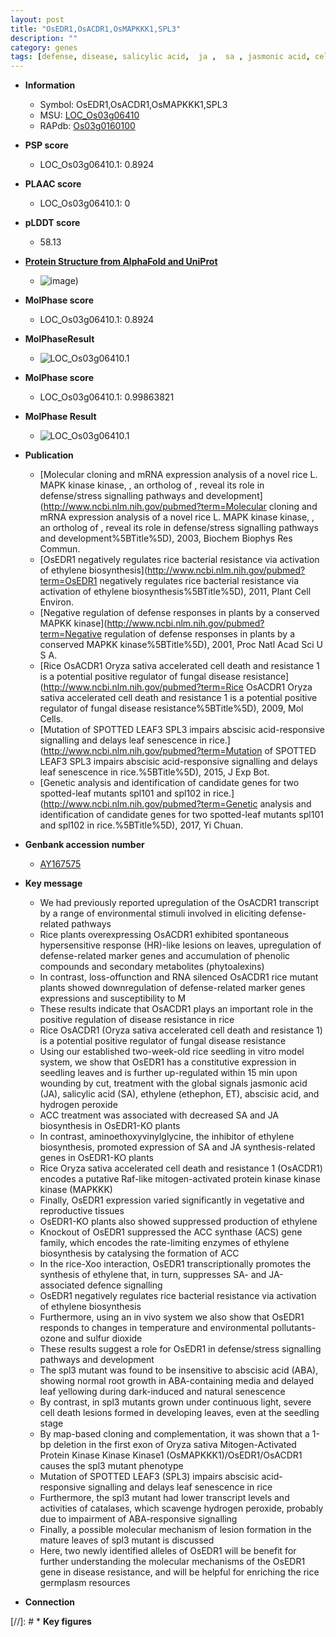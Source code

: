 ```yaml
---
layout: post
title: "OsEDR1,OsACDR1,OsMAPKKK1,SPL3"
description: ""
category: genes
tags: [defense, disease, salicylic acid,  ja ,  sa , jasmonic acid, cell death, reproductive, ethylene, disease resistance, temperature, seedling, jasmonic, vegetative, leaf, root, growth, map-based cloning, senescence, abscisic acid, Kinase, leaf senescence, ABA, lesion]
---
```


* **Information**  
    + Symbol: OsEDR1,OsACDR1,OsMAPKKK1,SPL3  
    + MSU: [LOC_Os03g06410](http://rice.plantbiology.msu.edu/cgi-bin/ORF_infopage.cgi?orf=LOC_Os03g06410)  
    + RAPdb: [Os03g0160100](http://rapdb.dna.affrc.go.jp/viewer/gbrowse_details/irgsp1?name=Os03g0160100)  

* **PSP score**  
    + LOC_Os03g06410.1: 0.8924 

* **PLAAC score**  
    + LOC_Os03g06410.1: 0 

* **pLDDT score**
    + 58.13

* **[Protein Structure from AlphaFold and UniProt](https://www.uniprot.org/uniprotkb/Q10RG4/entry#structure)**
    + ![image](https://ricepsp.github.io/images/Q1/AF-Q10RG4-F1.png))

* **MolPhase score**
    + LOC_Os03g06410.1: 0.8924

* **MolPhaseResult**
    + ![LOC_Os03g06410.1](https://ricepsp.github.io/pictures/LOC_Os03g/LOC_Os03g06410.1.png)

* **MolPhase score**
    + LOC_Os03g06410.1: 0.99863821

* **MolPhase Result**
    + ![LOC_Os03g06410.1](https://304243504.github.io/Pictures/LOC_Os03g/LOC_Os03g06410.1.png)

* **Publication**  
    + [Molecular cloning and mRNA expression analysis of a novel rice  L. MAPK kinase kinase, , an ortholog of , reveal its role in defense/stress signalling pathways and development](http://www.ncbi.nlm.nih.gov/pubmed?term=Molecular cloning and mRNA expression analysis of a novel rice  L. MAPK kinase kinase, , an ortholog of , reveal its role in defense/stress signalling pathways and development%5BTitle%5D), 2003, Biochem Biophys Res Commun.
    + [OsEDR1 negatively regulates rice bacterial resistance via activation of ethylene biosynthesis](http://www.ncbi.nlm.nih.gov/pubmed?term=OsEDR1 negatively regulates rice bacterial resistance via activation of ethylene biosynthesis%5BTitle%5D), 2011, Plant Cell Environ.
    + [Negative regulation of defense responses in plants by a conserved MAPKK kinase](http://www.ncbi.nlm.nih.gov/pubmed?term=Negative regulation of defense responses in plants by a conserved MAPKK kinase%5BTitle%5D), 2001, Proc Natl Acad Sci U S A.
    + [Rice OsACDR1 Oryza sativa accelerated cell death and resistance 1 is a potential positive regulator of fungal disease resistance](http://www.ncbi.nlm.nih.gov/pubmed?term=Rice OsACDR1 Oryza sativa accelerated cell death and resistance 1 is a potential positive regulator of fungal disease resistance%5BTitle%5D), 2009, Mol Cells.
    + [Mutation of SPOTTED LEAF3 SPL3 impairs abscisic acid-responsive signalling and delays leaf senescence in rice.](http://www.ncbi.nlm.nih.gov/pubmed?term=Mutation of SPOTTED LEAF3 SPL3 impairs abscisic acid-responsive signalling and delays leaf senescence in rice.%5BTitle%5D), 2015, J Exp Bot.
    + [Genetic analysis and identification of candidate genes for two spotted-leaf mutants spl101 and spl102 in rice.](http://www.ncbi.nlm.nih.gov/pubmed?term=Genetic analysis and identification of candidate genes for two spotted-leaf mutants spl101 and spl102 in rice.%5BTitle%5D), 2017, Yi Chuan.

* **Genbank accession number**  
    + [AY167575](http://www.ncbi.nlm.nih.gov/nuccore/AY167575)

* **Key message**  
    + We had previously reported upregulation of the OsACDR1 transcript by a range of environmental stimuli involved in eliciting defense-related pathways
    + Rice plants overexpressing OsACDR1 exhibited spontaneous hypersensitive response (HR)-like lesions on leaves, upregulation of defense-related marker genes and accumulation of phenolic compounds and secondary metabolites (phytoalexins)
    + In contrast, loss-offunction and RNA silenced OsACDR1 rice mutant plants showed downregulation of defense-related marker genes expressions and susceptibility to M
    + These results indicate that OsACDR1 plays an important role in the positive regulation of disease resistance in rice
    + Rice OsACDR1 (Oryza sativa accelerated cell death and resistance 1) is a potential positive regulator of fungal disease resistance
    + Using our established two-week-old rice seedling in vitro model system, we show that OsEDR1 has a constitutive expression in seedling leaves and is further up-regulated within 15 min upon wounding by cut, treatment with the global signals jasmonic acid (JA), salicylic acid (SA), ethylene (ethephon, ET), abscisic acid, and hydrogen peroxide
    + ACC treatment was associated with decreased SA and JA biosynthesis in OsEDR1-KO plants
    + In contrast, aminoethoxyvinylglycine, the inhibitor of ethylene biosynthesis, promoted expression of SA and JA synthesis-related genes in OsEDR1-KO plants
    + Rice Oryza sativa accelerated cell death and resistance 1 (OsACDR1) encodes a putative Raf-like mitogen-activated protein kinase kinase kinase (MAPKKK)
    + Finally, OsEDR1 expression varied significantly in vegetative and reproductive tissues
    + OsEDR1-KO plants also showed suppressed production of ethylene
    + Knockout of OsEDR1 suppressed the ACC synthase (ACS) gene family, which encodes the rate-limiting enzymes of ethylene biosynthesis by catalysing the formation of ACC
    + In the rice-Xoo interaction, OsEDR1 transcriptionally promotes the synthesis of ethylene that, in turn, suppresses SA- and JA-associated defence signalling
    + OsEDR1 negatively regulates rice bacterial resistance via activation of ethylene biosynthesis
    + Furthermore, using an in vivo system we also show that OsEDR1 responds to changes in temperature and environmental pollutants-ozone and sulfur dioxide
    + These results suggest a role for OsEDR1 in defense/stress signalling pathways and development
    + The spl3 mutant was found to be insensitive to abscisic acid (ABA), showing normal root growth in ABA-containing media and delayed leaf yellowing during dark-induced and natural senescence
    + By contrast, in spl3 mutants grown under continuous light, severe cell death lesions formed in developing leaves, even at the seedling stage
    + By map-based cloning and complementation, it was shown that a 1-bp deletion in the first exon of Oryza sativa Mitogen-Activated Protein Kinase Kinase Kinase1 (OsMAPKKK1)/OsEDR1/OsACDR1 causes the spl3 mutant phenotype
    + Mutation of SPOTTED LEAF3 (SPL3) impairs abscisic acid-responsive signalling and  delays leaf senescence in rice
    + Furthermore, the spl3 mutant had lower transcript levels and activities of catalases, which scavenge hydrogen peroxide, probably due to impairment of ABA-responsive signalling
    + Finally, a possible molecular mechanism of lesion formation in the mature leaves of spl3 mutant is discussed
    + Here, two newly identified alleles of OsEDR1 will be benefit for further understanding the molecular mechanisms of the OsEDR1 gene in disease resistance, and will be helpful for enriching the rice germplasm resources

* **Connection**  

[//]: # * **Key figures**  


